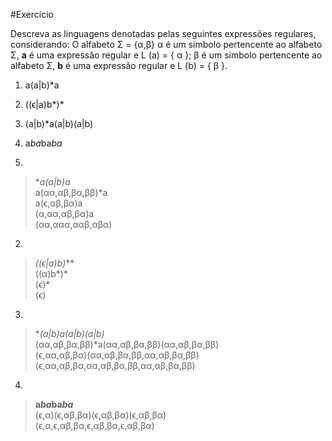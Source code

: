 #Exercício

Descreva as linguagens denotadas pelas seguintes expressões regulares, considerando: O alfabeto Σ = {α,β} α é um símbolo pertencente ao alfabeto Σ, **a** é uma expressão regular e L (a) = { α }; β é um símbolo pertencente ao alfabeto Σ, **b** é uma expressão regular e L (b) = { β }.

1. a(a|b)*a
2. ((ϵ|a)b*)*
3. (a|b)*a(a|b)(a|b)
4. a*ba*ba*ba*

1.  
>**a(a|b)*a**     
a(αα,αβ,βα,ββ)*a    
a(ϵ,αβ,βα)a     
(α,αα,αβ,βα)a   
(αα,ααα,ααβ,αβα)

2.  
>**((ϵ|a)b*)***     
((α)b*)*    
(ϵ)*   
(ϵ)  
3.  
>**(a|b)*a(a|b)(a|b)**  
(αα,αβ,βα,ββ)*a(αα,αβ,βα,ββ)(αα,αβ,βα,ββ)  
(ϵ,αα,αβ,βα)(αα,αβ,βα,ββ,αα,αβ,βα,ββ)   
(ϵ,αα,αβ,βα,αα,αβ,βα,ββ,αα,αβ,βα,ββ) 
4.  
>**a*ba*ba*ba***  
(ϵ,α)(ϵ,αβ,βα)(ϵ,αβ,βα)(ϵ,αβ,βα)  
(ϵ,α,ϵ,αβ,βα,ϵ,αβ,βα,ϵ,αβ,βα)
